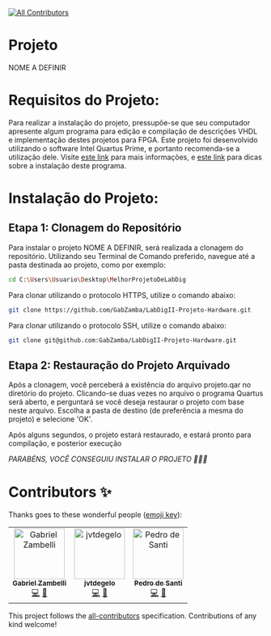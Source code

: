 <!-- ALL-CONTRIBUTORS-BADGE:START - Do not remove or modify this section -->
[![All Contributors](https://img.shields.io/badge/all_contributors-3-orange.svg?style=flat-square)](#contributors-)
<!-- ALL-CONTRIBUTORS-BADGE:END -->

# Projeto

NOME A DEFINIR 

# Requisitos do Projeto:
Para realizar a instalação do projeto, pressupõe-se que seu computador apresente algum programa para edição e compilação de descrições VHDL e implementação destes projetos para FPGA. Este projeto foi desenvolvido utilizando o software Intel Quartus Prime, e portanto recomenda-se a utilização dele. Visite [este link](https://www.intel.com.br/content/www/br/pt/products/details/fpga/development-tools/quartus-prime.html) para mais informações, e [este link](https://edisciplinas.usp.br/pluginfile.php/5209115/mod_resource/content/1/Dicas%20para%20instala%C3%A7%C3%A3o%20o%20Quartus%20II.pdf) para dicas sobre a instalação deste programa.

# Instalação do Projeto:

## Etapa 1: Clonagem do Repositório
Para instalar o projeto NOME A DEFINIR, será realizada a clonagem do repositório. Utilizando seu Terminal de Comando preferido, navegue até a pasta destinada ao projeto, como por exemplo:
```bash
cd C:\Users\Usuario\Desktop\MelhorProjetoDeLabDig
```
Para clonar utilizando o protocolo HTTPS, utilize o comando abaixo:
```bash
git clone https://github.com/GabZamba/LabDigII-Projeto-Hardware.git
```
Para clonar utilizando o protocolo SSH, utilize o comando abaixo:
```bash
git clone git@github.com:GabZamba/LabDigII-Projeto-Hardware.git
```

## Etapa 2: Restauração do Projeto Arquivado
Após a clonagem, você perceberá a existência do arquivo projeto.qar no diretório do projeto. Clicando-se duas vezes no arquivo o programa Quartus será aberto, e perguntará se você deseja restaurar o projeto com base neste arquivo. Escolha a pasta de destino (de preferência a mesma do projeto) e selecione 'OK'.


Após alguns segundos, o projeto estará restaurado, e estará pronto para compilação, e posterior execução


*PARABÉNS, VOCÊ CONSEGUIU INSTALAR O PROJETO 🎉🎉🎉*


# Contributors ✨

Thanks goes to these wonderful people ([emoji key](https://allcontributors.org/docs/en/emoji-key)):

<!-- ALL-CONTRIBUTORS-LIST:START - Do not remove or modify this section -->
<!-- prettier-ignore-start -->
<!-- markdownlint-disable -->
<table>
  <tbody>
    <tr>
      <td align="center"><a href="https://github.com/GabZamba"><img src="https://avatars.githubusercontent.com/u/98465378?v=4?s=100" width="100px;" alt="Gabriel Zambelli"/><br /><sub><b>Gabriel Zambelli</b></sub></a><br /><a href="https://github.com/PedroDeSanti/FlightOps/commits?author=GabZamba" title="Code">💻</a> <a href="https://github.com/PedroDeSanti/FlightOps/commits?author=GabZamba" title="Documentation">📖</a></td>
      <td align="center"><a href="https://github.com/jvtdegelo"><img src="https://avatars.githubusercontent.com/u/64590453?v=4?s=100" width="100px;" alt="jvtdegelo"/><br /><sub><b>jvtdegelo</b></sub></a><br /><a href="https://github.com/PedroDeSanti/FlightOps/commits?author=jvtdegelo" title="Code">💻</a> <a href="https://github.com/PedroDeSanti/FlightOps/commits?author=jvtdegelo" title="Documentation">📖</a></td>
      <td align="center"><a href="https://github.com/PedroDeSanti"><img src="https://avatars.githubusercontent.com/u/62271285?v=4?s=100" width="100px;" alt="Pedro de Santi"/><br /><sub><b>Pedro de Santi</b></sub></a><br /><a href="https://github.com/PedroDeSanti/FlightOps/commits?author=PedroDeSanti" title="Code">💻</a> <a href="https://github.com/PedroDeSanti/FlightOps/commits?author=PedroDeSanti" title="Documentation">📖</a></td>
    </tr>
  </tbody>
  <tfoot>
    
  </tfoot>
</table>

<!-- markdownlint-restore -->
<!-- prettier-ignore-end -->

<!-- ALL-CONTRIBUTORS-LIST:END -->

This project follows the [all-contributors](https://github.com/all-contributors/all-contributors) specification. Contributions of any kind welcome!

